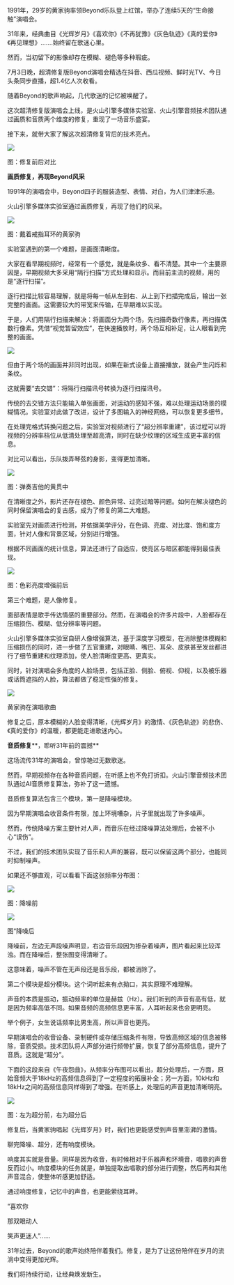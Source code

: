 1991年，29岁的黄家驹率领Beyond乐队登上红馆，举办了连续5天的“生命接触”演唱会。

31年来，经典曲目《光辉岁月》《喜欢你》《不再犹豫》《灰色轨迹》《真的爱你》《再见理想》.......始终留在歌迷心里。

然而，当初留下的影像却存在模糊、褪色等多种瑕疵。

7月3日晚，超清修复版Beyond演唱会精选在抖音、西瓜视频、鲜时光TV、今日头条同步直播，超1.4亿人次收看。

随着Beyond的歌声响起，几代歌迷的记忆被唤醒了。

这次超清修复版演唱会上线，是火山引擎多媒体实验室、火山引擎音频技术团队通过画质和音质两个维度的修复，重现了一场音乐盛宴。

接下来，就带大家了解这次超清修复背后的技术亮点。

![](https://p1-juejin.byteimg.com/tos-cn-i-k3u1fbpfcp/85f5df2274e84c87ac22fb456c35ea55~tplv-k3u1fbpfcp-watermark.image?)

图：修复前后对比

**画质修复，再现Beyond风采**

1991年的演唱会中，Beyond四子的服装造型、表情、对白，为人们津津乐道。

火山引擎多媒体实验室通过画质修复，再现了他们的风采。

![](https://p6-juejin.byteimg.com/tos-cn-i-k3u1fbpfcp/dd5c04a8b5ba4dd288fa6e84127fc762~tplv-k3u1fbpfcp-watermark.image?)  

图：戴着戒指耳环的黄家驹

实验室遇到的第一个难题，是画面清晰度。  

大家在看早期视频时，经常有一个感觉，就是条纹多、看不清楚。其中一个主要原因是，早期视频大多采用“隔行扫描”方式处理和显示。而目前主流的视频，用的是“逐行扫描”。

逐行扫描比较容易理解，就是将每一帧从左到右、从上到下扫描完成后，输出一张完整的画面。这需要较大的带宽来传输，在早期难以实现。

于是，人们用隔行扫描来解决：将画面分为两个场，先扫描奇数行像素，再扫描偶数行像素。凭借“视觉暂留效应”，在快速播放时，两个场互相补足，让人眼看到完整的画面。

![](https://p3-juejin.byteimg.com/tos-cn-i-k3u1fbpfcp/e6051b7daab649ee9ade283a52280bb3~tplv-k3u1fbpfcp-watermark.image?)  

但由于两个场的画面并非同时出现，如果在新式设备上直接播放，就会产生闪烁和条纹。

这就需要“去交错”：将隔行扫描讯号转换为逐行扫描讯号。

传统的去交错方法只能输入单张画面，对运动的感知不强，难以处理运动场景的模糊情况。实验室对此做了改进，设计了多图输入的神经网络，可以恢复更多细节。

在处理完格式转换问题之后，实验室对视频进行了“超分辨率重建”，该过程可以将视频的分辨率档位从低清处理至超高清，同时在缺少纹理的区域生成更丰富的信息。

对比可以看出，乐队拨弄琴弦的身影，变得更加清晰。

![](https://p9-juejin.byteimg.com/tos-cn-i-k3u1fbpfcp/6fb2a38731b4487f8afc56e6de42078d~tplv-k3u1fbpfcp-watermark.image?)  

图：弹奏吉他的黄贯中

在清晰度之外，影片还存在褪色、颜色异常、过亮过暗等问题。如何在解决褪色的同时保留演唱会的复古感，成为了修复的第二大难题。

实验室先对画质进行检测，并依据美学评分，在色调、亮度、对比度、饱和度方面，针对人像和背景区域，分别进行增强。

根据不同画面的统计信息，算法还进行了自适应，使亮区与暗区都能得到最佳表现。

![](https://p9-juejin.byteimg.com/tos-cn-i-k3u1fbpfcp/720296a9ed4448d096c86d69e29bffcd~tplv-k3u1fbpfcp-watermark.image?)  

图：色彩亮度增强前后

第三个难题，是人像修复。

面部表情是歌手传达情感的重要部分。然而，在演唱会的许多片段中，人脸都存在压缩损伤、模糊、低分辨率等问题。

火山引擎多媒体实验室自研人像增强算法，基于深度学习模型，在消除整体模糊和压缩损伤的同时，进一步做了五官重建，对眼睛、嘴巴、耳朵、皮肤甚至发丝都进行了细节重建和纹理添加，使人脸清晰度更高、更真实。

同时，针对演唱会多角度的人脸场景，包括正脸、侧脸、俯视、仰视，以及被乐器或话筒遮挡的人脸，算法都做了稳定性强的修复。

![](https://p9-juejin.byteimg.com/tos-cn-i-k3u1fbpfcp/1502cfd493ed4f118c577e1faee4e38f~tplv-k3u1fbpfcp-watermark.image?)  

黄家驹在演唱歌曲

修复之后，原本模糊的人脸变得清晰，《光辉岁月》的激情、《灰色轨迹》的悲伤、《真的爱你》的温暖，都更能走进歌迷内心。

**音质修复****，聆听31年前的震撼**

这场流传31年的演唱会，曾惊艳过无数歌迷。

然而，早期视频存在各种音质问题，在听感上也不免打折扣。火山引擎音频技术团队通过AI音质修复算法，弥补了这一遗憾。

音质修复算法包含三个模块，第一是降噪模块。

因为早期演唱会收音条件有限，加上环境嘈杂，片子里就出现了许多噪声。  

然而，传统降噪方案主要针对人声，而音乐在经过降噪算法处理后，会被不小心“误伤”。

不过，我们的技术团队实现了音乐和人声的兼容，既可以保留这两个部分，也能同时抑制噪声。

如果还不够直观，可以看看下面这张频率分布图：

![](https://p1-juejin.byteimg.com/tos-cn-i-k3u1fbpfcp/b0eca8d18eef4d009720ff0104546270~tplv-k3u1fbpfcp-watermark.image?)  

图：降噪前

![](https://p6-juejin.byteimg.com/tos-cn-i-k3u1fbpfcp/17cd91f07613480dbd0398de46f66d37~tplv-k3u1fbpfcp-watermark.image?)  

图“降噪后

降噪前，左边无声段噪声明显，右边音乐段因为掺杂着噪声，图片看起来比较浑浊。而在降噪后，整张图变得清晰了。  

这意味着，噪声不管在无声段还是音乐段，都被消除了。

第二个模块是超分模块。这个词听起来有点拗口，其实原理不难理解。

声音的本质是振动，振动频率的单位是赫兹（Hz）。我们听到的声音有高有低，就是因为频率高低不同。如果音频的高频信息更丰富，人耳听起来也会更明亮。

举个例子，女生说话频率比男生高，所以声音也更亮。

早期演唱会的收音设备、录制硬件或存储压缩条件有限，导致高频区域的信息被移除，音质受损。技术团队将人声部分进行频带扩展，恢复了部分高频信息，提升了音质。这就是“超分”。

下面的这段来自《午夜怨曲》，从频率分布图可以看出，超分处理后，一方面，原始音频大于18kHz的高频信息得到了一定程度的拓展补全；另一方面，10kHz和18kHz之间的高频信息同样得到了增强。在听感上，处理后的声音更加清晰明亮。

![](https://p3-juejin.byteimg.com/tos-cn-i-k3u1fbpfcp/2daab3ac4c4e47d5a844d60c40e62255~tplv-k3u1fbpfcp-watermark.image?)  

图：左为超分前，右为超分后

修复后，当黄家驹唱起《光辉岁月》时，我们也更能感受到声音里澎湃的激情。

聊完降噪、超分，还有响度模块。

响度其实就是音量。同样是因为收音，有时候相对于乐器声和环境音，唱歌的声音反而过小。响度模块的任务就是，单独提取出唱歌的部分进行调整，然后再和其他声音混合，使整体听感更加舒适。

通过响度修复，记忆中的声音，也更能萦绕耳畔。

“喜欢你

那双眼动人

笑声更迷人”……

31年过去，Beyond的歌声始终陪伴着我们。修复，是为了让这份陪伴在岁月的流淌中变得更加光辉。

我们将持续行动，让经典焕发新生。